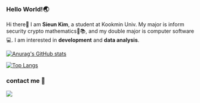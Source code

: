 ### Hello World!:earth_asia:

<!--
**se0983/se0983** is a ✨ _special_ ✨ repository because its `README.md` (this file) appears on your GitHub profile.
-->

Hi there👋 I am **Sieun Kim**, a student at Kookmin Univ.
My major is inform security crypto mathematics:closed_lock_with_key::books:, and my double major is computer software:computer:.
I am interested in **development** and **data analysis**.


[![Anurag's GitHub stats](https://github-readme-stats.vercel.app/api?username=se0983)](https://github.com/anuraghazra/github-readme-stats)

[![Top Langs](https://github-readme-stats.vercel.app/api/top-langs/?username=se0983&layout=compact)](https://github.com/anuraghazra/github-readme-stats)

### contact me :rabbit:
<a href="mailto:se098300@gmail.com" target="_blank"><img src="https://img.shields.io/badge/Gmail-EA4335?style=flat-square&logo=Gmail&logoColor=white"/></a>

<!--
![Anurag's GitHub stats](https://github-readme-stats.vercel.app/api?username=se0983&show_icons=true&theme=radical)
-->

<!--
- 🔭 I’m currently working on ...
- 🌱 I’m currently learning ...
- 👯 I’m looking to collaborate on ...
- 🤔 I’m looking for help with ...
- 💬 Ask me about ...
- 📫 How to reach me: ...
- 😄 Pronouns: ...
- ⚡ Fun fact: ...
-->
